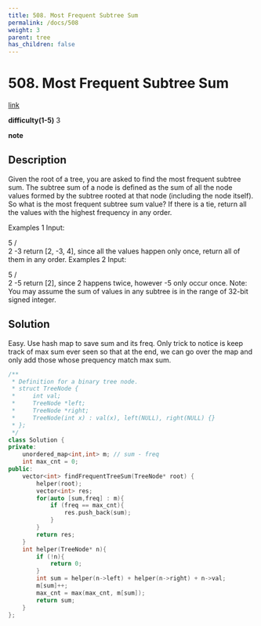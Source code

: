 ```yaml
---
title: 508. Most Frequent Subtree Sum
permalink: /docs/508
weight: 3
parent: tree
has_children: false
---
```

# 508. Most Frequent Subtree Sum
[link](https://leetcode.com/problems/most-frequent-subtree-sum/)

**difficulty(1-5)**
3

**note**

## Description
Given the root of a tree, you are asked to find the most frequent subtree sum. The subtree sum of a node is defined as the sum of all the node values formed by the subtree rooted at that node (including the node itself). So what is the most frequent subtree sum value? If there is a tie, return all the values with the highest frequency in any order.

Examples 1
Input:

  5
 /  \
2   -3
return [2, -3, 4], since all the values happen only once, return all of them in any order.
Examples 2
Input:

  5
 /  \
2   -5
return [2], since 2 happens twice, however -5 only occur once.
Note: You may assume the sum of values in any subtree is in the range of 32-bit signed integer.

## Solution
Easy. Use hash map to save sum and its freq. 
Only trick to notice is keep track of max sum ever seen so that at the end, we can go over the map and only add those whose prequency match max sum. 

```c++
/**
 * Definition for a binary tree node.
 * struct TreeNode {
 *     int val;
 *     TreeNode *left;
 *     TreeNode *right;
 *     TreeNode(int x) : val(x), left(NULL), right(NULL) {}
 * };
 */
class Solution {
private:
    unordered_map<int,int> m; // sum - freq
    int max_cnt = 0;
public:
    vector<int> findFrequentTreeSum(TreeNode* root) {
        helper(root);
        vector<int> res;
        for(auto [sum,freq] : m){
            if (freq == max_cnt){
                res.push_back(sum);
            }
        }
        return res;
    }
    int helper(TreeNode* n){
        if (!n){
            return 0;
        }
        int sum = helper(n->left) + helper(n->right) + n->val;
        m[sum]++;
        max_cnt = max(max_cnt, m[sum]);
        return sum;        
    }
};
```